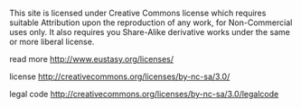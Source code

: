 This site is licensed under Creative Commons license which requires suitable Attribution upon the reproduction of any work, for Non-Commercial uses only. It also requires you Share-Alike derivative works under the same or more liberal license.

read more
http://www.eustasy.org/licenses/

license
http://creativecommons.org/licenses/by-nc-sa/3.0/

legal code
http://creativecommons.org/licenses/by-nc-sa/3.0/legalcode
